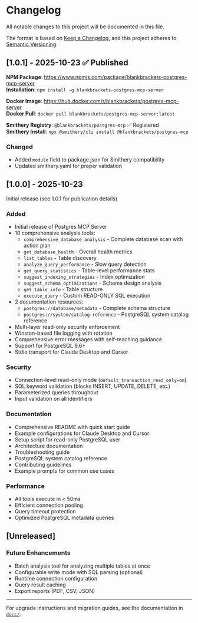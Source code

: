 # Changelog

All notable changes to this project will be documented in this file.

The format is based on [Keep a Changelog](https://keepachangelog.com/en/1.0.0/),
and this project adheres to [Semantic Versioning](https://semver.org/spec/v2.0.0.html).

## [1.0.1] - 2025-10-23 ✅ Published

**NPM Package**: https://www.npmjs.com/package/blankbrackets-postgres-mcp-server  
**Installation**: `npm install -g blankbrackets-postgres-mcp-server`

**Docker Image**: https://hub.docker.com/r/blankbrackets/postgres-mcp-server  
**Docker Pull**: `docker pull blankbrackets/postgres-mcp-server:latest`

**Smithery Registry**: `@blankbrackets/postgres-mcp` ✅ Registered  
**Smithery Install**: `npx @smithery/cli install @blankbrackets/postgres-mcp`

### Changed

- Added `module` field to package.json for Smithery compatibility
- Updated smithery.yaml for proper validation

## [1.0.0] - 2025-10-23

Initial release (see 1.0.1 for publication details)

### Added

- Initial release of Postgres MCP Server
- 10 comprehensive analysis tools:
  - `comprehensive_database_analysis` - Complete database scan with action plan
  - `get_database_health` - Overall health metrics
  - `list_tables` - Table discovery
  - `analyze_query_performance` - Slow query detection
  - `get_query_statistics` - Table-level performance stats
  - `suggest_indexing_strategies` - Index optimization
  - `suggest_schema_optimizations` - Schema design analysis
  - `get_table_info` - Table structure
  - `execute_query` - Custom READ-ONLY SQL execution
- 2 documentation resources:
  - `postgres://database/metadata` - Complete schema structure
  - `postgres://system/catalog-reference` - PostgreSQL system catalog reference
- Multi-layer read-only security enforcement
- Winston-based file logging with rotation
- Comprehensive error messages with self-teaching guidance
- Support for PostgreSQL 9.6+
- Stdio transport for Claude Desktop and Cursor

### Security

- Connection-level read-only mode (`default_transaction_read_only=on`)
- SQL keyword validation (blocks INSERT, UPDATE, DELETE, etc.)
- Parameterized queries throughout
- Input validation on all identifiers

### Documentation

- Comprehensive README with quick start guide
- Example configurations for Claude Desktop and Cursor
- Setup script for read-only PostgreSQL user
- Architecture documentation
- Troubleshooting guide
- PostgreSQL system catalog reference
- Contributing guidelines
- Example prompts for common use cases

### Performance

- All tools execute in < 50ms
- Efficient connection pooling
- Query timeout protection
- Optimized PostgreSQL metadata queries

## [Unreleased]

### Future Enhancements

- Batch analysis tool for analyzing multiple tables at once
- Configurable write mode with SQL parsing (optional)
- Runtime connection configuration
- Query result caching
- Export reports (PDF, CSV, JSON)

---

For upgrade instructions and migration guides, see the documentation in [`docs/`](docs/).

